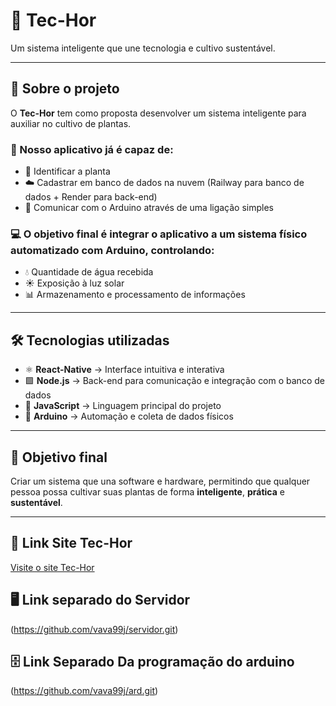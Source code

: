 # 🌱 Tec-Hor

Um sistema inteligente que une tecnologia e cultivo sustentável.

---

## 📖 Sobre o projeto

O **Tec-Hor** tem como proposta desenvolver um sistema inteligente para auxiliar no cultivo de plantas.

### 🌿 Nosso aplicativo já é capaz de:
- 📸 Identificar a planta  
- ☁️ Cadastrar em banco de dados na nuvem (Railway para banco de dados + Render para back-end)  
- 🔗 Comunicar com o Arduino através de uma ligação simples  

### 💻 O objetivo final é integrar o aplicativo a um sistema físico automatizado com Arduino, controlando:
- 💧 Quantidade de água recebida  
- ☀️ Exposição à luz solar  
- 📊 Armazenamento e processamento de informações  

---

## 🛠️ Tecnologias utilizadas

- ⚛️ **React-Native** → Interface intuitiva e interativa  
- 🟩 **Node.js** → Back-end para comunicação e integração com o banco de dados  
- 📜 **JavaScript** → Linguagem principal do projeto  
- 🤖 **Arduino** → Automação e coleta de dados físicos  

---

## 🚀 Objetivo final

Criar um sistema que una software e hardware, permitindo que qualquer pessoa possa cultivar suas plantas de forma **inteligente**, **prática** e **sustentável**.

---

## 🔗 Link Site Tec-Hor
[Visite o site Tec-Hor](https://tec-hor.vercel.app/) 

## 🖥️ Link separado do Servidor
(https://github.com/vava99j/servidor.git)

## 🗄️ Link Separado Da programação do arduino
(https://github.com/vava99j/ard.git)
